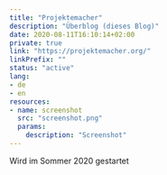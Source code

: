 ```yaml
---
title: "Projektemacher"
description: "Überblog (dieses Blog)"
date: 2020-08-11T16:10:14+02:00
private: true
link: "https://projektemacher.org/"
linkPrefix: ""
status: "active"
lang:
- de
- en
resources:
- name: screenshot
  src: "screenshot.png"
  params:
    description: "Screenshot"
---
```

Wird im Sommer 2020 gestartet
